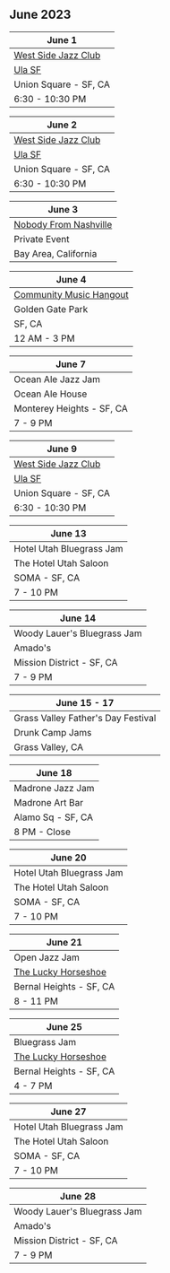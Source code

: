 ## June 2023

| June 1
|-
| <a href="West Side Jazz Club" target="WSJC">West Side Jazz Club</a>
| <a href="https://ulasf.com" target="Ula">Ula SF</a>
| Union Square - SF, CA
| 6:30 - 10:30 PM

| June 2
|-
| <a href="West Side Jazz Club" target="WSJC">West Side Jazz Club</a>
| <a href="https://ulasf.com" target="Ula">Ula SF</a>
| Union Square - SF, CA
| 6:30 - 10:30 PM

| June 3
|-
| <a href="https://www.thebash.com/bluegrass/nobodyfromnashville" target="NFN">Nobody From Nashville</a>
| Private Event
| Bay Area, California

| June 4
|-
| <a href="https://goldengatejams.com" target="NFN">Community Music Hangout</a>
| Golden Gate Park
| SF, CA
| 12 AM - 3 PM

| June 7
|-
| Ocean Ale Jazz Jam
| Ocean Ale House
| Monterey Heights - SF, CA
| 7 - 9 PM

| June 9
|-
| <a href="West Side Jazz Club" target="WSJC">West Side Jazz Club</a>
| <a href="https://ulasf.com" target="Ula">Ula SF</a>
| Union Square - SF, CA
| 6:30 - 10:30 PM

| June 13
|-
| Hotel Utah Bluegrass Jam
| The Hotel Utah Saloon
| SOMA - SF, CA
| 7 - 10 PM

| June 14
|-
| Woody Lauer's Bluegrass Jam
| Amado's
| Mission District - SF, CA
| 7 - 9 PM

| June 15 - 17
|-
| Grass Valley Father's Day Festival
| Drunk Camp Jams
| Grass Valley, CA

| June 18
|-
| Madrone Jazz Jam
| Madrone Art Bar
| Alamo Sq - SF, CA
| 8 PM - Close

| June 20
|-
| Hotel Utah Bluegrass Jam
| The Hotel Utah Saloon
| SOMA - SF, CA
| 7 - 10 PM

| June 21
|-
| Open Jazz Jam
| <a href="https://www.theluckyhorseshoebar.com/" target="Shoe">The Lucky Horseshoe</a>
| Bernal Heights - SF, CA
| 8 - 11 PM

| June 25
|-
| Bluegrass Jam
| <a href="https://www.theluckyhorseshoebar.com/" target="Shoe">The Lucky Horseshoe</a>
| Bernal Heights - SF, CA
| 4 - 7 PM

| June 27
|-
| Hotel Utah Bluegrass Jam
| The Hotel Utah Saloon
| SOMA - SF, CA
| 7 - 10 PM

| June 28
|-
| Woody Lauer's Bluegrass Jam
| Amado's
| Mission District - SF, CA
| 7 - 9 PM
